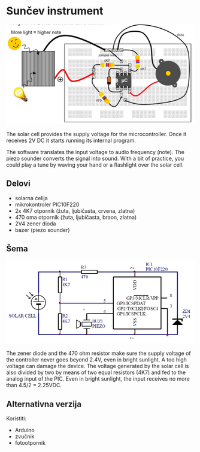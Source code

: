 # Sunčev instrument

![](../slike/suncev-intrument.jpg)

The solar cell provides the supply voltage for the microcontroller. Once it receives 2V DC it starts running its internal program. 

The software translates the input voltage to audio frequency (note). The piezo sounder converts the signal into sound. With a bit of practice, you could play a tune by waving your hand or a flashlight over the solar cell.

## Delovi

- solarna ćelija
- mikrokontroler PIC10F220
- 2x 4K7 otpornik (žuta, ljubičasta, crvena, zlatna)
- 470 oma otpornik (žuta, ljubičasta, braon, zlatna)
- 2V4 zener dioda
- bazer (piezo sounder)

## Šema

![](../slike/suncev-intrument-shema.jpg)

The zener diode and the 470 ohm resistor make sure the supply voltage of the controller never goes beyond 2.4V, even in bright sunlight. A too high voltage can damage the device. The voltage generated by the solar cell is also divided by two by means of two equal resistors (4K7) and fed to the analog input of the PIC. Even in bright sunlight, the input receives no more than 4.5/2 = 2.25VDC. 

## Alternativna verzija

Koristiti: 
- Arduino 
- zvučnik
- fotootpornik
